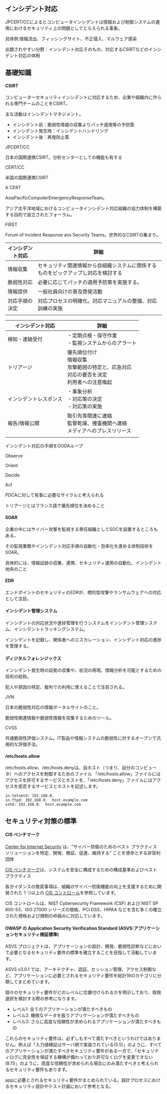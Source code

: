 ## インシデント対応

JPCERT/CCによるとコンピュータインシデントは情報および制御システムの運用におけるセキュリティ上の問題としてとらえられる事象。

具体例:情報流出、フィッシングサイト、不正侵入、マルウェア感染

出題されやすい分野：インシデント対応そのもの、対応するCSIRTなどのインシデント対応の体制

## 基礎知識

#### CSIRT

コンピューターセキュリティインシデントに対応するため、企業や組織内に作られる専門チームのことをCSIRT。

主な活動はインシデントマネジメント。

* インシデント前：脆弱性情報の収集よりパッチ適用等の予防策
* インシデント発生時：インシデントハンドリング
* インシデント後：再発防止策

JPCERT/CC

日本の国際連携CSIRT。分析センターとしての機能も有する

CERT/CC

米国の国際連携CSIRT

A`CERT

AsiaPacificComputerEmergencyResponseTeam。

アジア太平洋地域におけるコンピュータインシデント対応組織の協力体制を構築する目的で設立されたフォーラム。

FIRST

Forum of Incident Response ans Security Teams。世界的なCSIRTの集まり。

| インシデント対応 | 詳細                                                                               |
| ---------------- | ---------------------------------------------------------------------------------- |
| 情報収集         | セキュリティ関連情報から自組織システムに関係するものをピックアップし対応を検討する |
| 脆弱性対応       | 必要に応じてパッチの適用予防策を実施する。                                         |
| 情報提供         | 一般社員向けの普及啓発活動                                                         |
| 対応手順の決定   | 対応プロセスの明確化。対応マニュアルの整備、対応訓練の実施                         |
|                  |                                                                                    |

| インシデント対応       | 詳細                                                                                                     |
| ---------------------- | -------------------------------------------------------------------------------------------------------- |
| 検知・連絡受付         | ・定期点検・保守作業<br />・監視システムからのアラート                                                   |
| トリアージ             | 優先順位付け<br />情報収集<br />攻撃範囲の特定と、応急対応<br />対応の要否を決定<br />利用者への注意喚起 |
| インシデントレスポンス | ・事象分析<br />・対応策の決定<br />・対応策の実施                                                       |
| 報告/情報公開          | 取引先等関連に連絡<br />監督乾燥、捜査機関へ連絡<br />メディアへのプレスリリース                         |
|                        |                                                                                                          |

インシデント対応の手順をOODAループ

Observe

Orient

Decide

Act

PDCAに対して有事に必要なサイクルと考えられる

トリアージとはフランス語で優先順位を決めること

#### SOAR

企業の中にはサイバー攻撃を監視する専任組織としてSOCを設置するところもある。

その監視業務やインシデント対応手順の自動化・効率化を進める体制技術をSOAR。

具体的には、情報証跡の収集、連携、セキュリティ運用の自動化、インシデント地央のこと

#### EDR

エンドポイントのセキュリティのEDRが、標的型攻撃やランサムウェアへの対応として注目。

#### インシデント管理システム

インシデントの対応状況や進捗管理を行うシステムをインシデント管理システム、インシデントトラッキングシステム。

インシデントを記録し、関係者へのエスカレーション、インシデント対応の進捗を管理する。

#### ディジタルフォレンジックス

インシデント発生時の証拠の収集や、状況の再現、情報分析を可能とするための技術の総称。

犯人や原因の特定、裁判での利用に使えることで注目される。

JVN

日本の脆弱性対応の情報ポータルサイトのこと。

脆弱性関連情報や脆弱性情報を収集するためのツール。

CVSS

共通脆弱性評価システム。IT製品や情報システムの脆弱性に対するオープンで汎用的な評価手法。

#### /etc/hosts.allow

/etc/hosts.allow、/etc/hosts.denyは、自ホスト（つまり、自分のコンピュータ）へのアクセスを制御するためのファイル
「/etc/hosts.allow」ファイルにはアクセスを許可するサービスとホストを、「/etc/hosts.deny」ファイルにはアクセスを拒否するサービスとホストを記述します。

```
in.telnetd: 192.168.0. 
in.ftpd: 192.168.0.  host.example.com
sshd: 192.168.0.  host.example.com
```

## セキュリティ対策の標準

#### CIS ベンチマーク

[Center for Internet Security](https://www.cisecurity.org/) は、"サイバー防衛のためのベスト プラクティス ソリューションを特定、開発、検証、促進、維持する" ことを使命とする非営利団体

[CIS ベンチマーク](https://www.cisecurity.org/cis-benchmarks/)は、システムを安全に構成するための構成基準およびベスト プラクティス

各ガイダンスの推奨事項は、組織のサイバー防衛機能の向上を支援するために開発された 1 つ以上の [CIS コントロール](https://www.cisecurity.org/controls/)を参照しています。

CIS コントロールは、NIST Cybersecurity Framework (CSF) および NIST SP 800-53、ISO 27000 シリーズの規格、PCI DSS、HIPAA などを含む多くの確立された規格および規制の枠組みに対応しています。

#### OWASP の Application Security Verification Standard (ASVS:アプリケーションセキュリティ検証標準)

ASVS プロジェクトは、アプリケーションの設計、開発、脆弱性診断などにおいて必要となるセキュリティ要件の標準を確立することを目指して活動しています。

ASVS v3.0.1 では、アーキテクチャ、認証、セッション管理、アクセス制御など、アプリケーションに必要とされるセキュリティ要件を総計19のカテゴリに分類してまとめています。


個々のセキュリティ要件がどのレベルに位置付けられるかを明示しており、取捨選択を検討する際の参考になります。

* レベル1: 全てのアプリケーションが満たすべきもの
* レベル2: 機微なデータを扱うアプリケーションが満たすべきもの
* レベル3: さらに高度な信頼性が求められるアプリケーションが満たすべきもの

これらのセキュリティ要件は、必ずしもすべて満たすべきというわけではありません。例えば「入力値検証はサーバ側で実装されている(5.5)」のように、すべてのアプリケーションが満たすべきセキュリティ要件がある一方で、「セキュリティログに完全性を保証する機構が備わっており許可なくログを変更できない(8.11)」のように、高度な信頼性が求められる場合にのみ満たすべきと考えられるセキュリティ要件もあります。

appに必要とされるセキュリティ要件がまとめられている。設計プロセスにおけるセキュリティ設計やテスト計画において参考となる。
